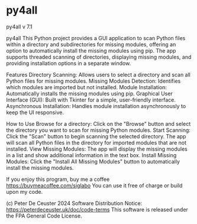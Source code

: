 # py4all
py4all v 7.1

py4all 
This Python project provides a GUI application to scan Python files within a directory and subdirectories for missing modules, offering an option to automatically install the missing modules using pip. The app supports threaded scanning of directories, displaying missing modules, and providing installation options in a separate window.

Features
Directory Scanning: Allows users to select a directory and scan all Python files for missing modules.
Missing Modules Detection: Identifies which modules are imported but not installed.
Module Installation: Automatically installs the missing modules using pip.
Graphical User Interface (GUI): Built with Tkinter for a simple, user-friendly interface.
Asynchronous Installation: Handles module installation asynchronously to keep the UI responsive. 



How to Use
Browse for a directory: Click on the "Browse" button and select the directory you want to scan for missing Python modules.
Start Scanning: Click the "Scan" button to begin scanning the selected directory. The app will scan all Python files in the directory for imported modules that are not installed.
View Missing Modules: The app will display the missing modules in a list and show additional information in the text box.
Install Missing Modules: Click the "Install All Missing Modules" button to automatically install the missing modules.






If you enjoy this program, buy me a coffee https://buymeacoffee.com/siglabo
You can use it free of charge or build upon my code. 
 
(c) Peter De Ceuster 2024
Software Distribution Notice: https://peterdeceuster.uk/doc/code-terms 
This software is released under the FPA General Code License.

 